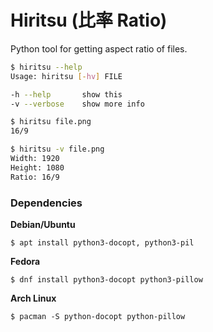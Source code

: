 # Hiritsu (比率 Ratio)

Python tool for getting aspect ratio of files.


```bash
$ hiritsu --help
Usage: hiritsu [-hv] FILE

-h --help       show this
-v --verbose    show more info

$ hiritsu file.png
16/9

$ hiritsu -v file.png
Width: 1920
Height: 1080
Ratio: 16/9
```

### Dependencies

**Debian/Ubuntu**

`$ apt install python3-docopt, python3-pil`

**Fedora**

`$ dnf install python3-docopt python3-pillow`

**Arch Linux**

`$ pacman -S python-docopt python-pillow`
